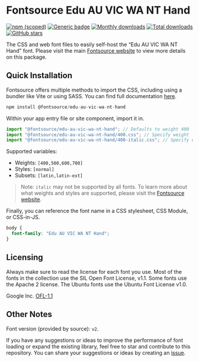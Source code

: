 # Fontsource Edu AU VIC WA NT Hand

[![npm (scoped)](https://img.shields.io/npm/v/@fontsource/edu-au-vic-wa-nt-hand?color=brightgreen)](https://www.npmjs.com/package/@fontsource/edu-au-vic-wa-nt-hand) [![Generic badge](https://img.shields.io/badge/fontsource-passing-brightgreen)](https://github.com/fontsource/fontsource) [![Monthly downloads](https://badgen.net/npm/dm/@fontsource/edu-au-vic-wa-nt-hand)](https://github.com/fontsource/fontsource) [![Total downloads](https://badgen.net/npm/dt/@fontsource/edu-au-vic-wa-nt-hand)](https://github.com/fontsource/fontsource) [![GitHub stars](https://img.shields.io/github/stars/fontsource/fontsource.svg?style=social&label=Star)](https://github.com/fontsource/fontsource/stargazers)

The CSS and web font files to easily self-host the “Edu AU VIC WA NT Hand” font. Please visit the main [Fontsource website](https://fontsource.org/fonts/edu-au-vic-wa-nt-hand) to view more details on this package.

## Quick Installation

Fontsource offers multiple methods to import the CSS, including using a bundler like Vite or using SASS. You can find full documentation [here](https://fontsource.org/docs/getting-started/introduction).

```javascript
npm install @fontsource/edu-au-vic-wa-nt-hand
```

Within your app entry file or site component, import it in.

```javascript
import "@fontsource/edu-au-vic-wa-nt-hand"; // Defaults to weight 400
import "@fontsource/edu-au-vic-wa-nt-hand/400.css"; // Specify weight
import "@fontsource/edu-au-vic-wa-nt-hand/400-italic.css"; // Specify weight and style
```

Supported variables:
- Weights: `[400,500,600,700]`
- Styles: `[normal]`
- Subsets: `[latin,latin-ext]`

> Note: `italic` may not be supported by all fonts. To learn more about what weights and styles are supported, please visit the [Fontsource website](https://fontsource.org/fonts/edu-au-vic-wa-nt-hand).

Finally, you can reference the font name in a CSS stylesheet, CSS Module, or CSS-in-JS.

```css
body {
  font-family: "Edu AU VIC WA NT Hand";
}
```

## Licensing
Always make sure to read the license for each font you use. Most of the fonts in the collection use the SIL Open Font License, v1.1. Some fonts use the Apache 2 license. The Ubuntu fonts use the Ubuntu Font License v1.0.

Google Inc.
[OFL-1.1](http://scripts.sil.org/OFL)

## Other Notes
Font version (provided by source): `v2`.

If you have any suggestions or ideas to improve the performance of font loading or expand the existing library, feel free to star and contribute to this repository. You can share your suggestions or ideas by creating an [issue](https://github.com/fontsource/fontsource/issues).